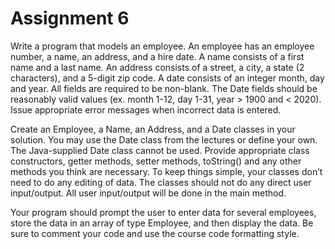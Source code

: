# Assignment 6

<p>Write a program that models an employee. An employee has an employee number, a name, an address, and a hire date. A name consists of a first name and a last name. An address consists of a street, a city, a state (2 characters), and a 5-digit zip code. A date consists of an integer
month, day and year. All fields are required to be non-blank. The Date fields should be reasonably valid values (ex. month 1-12, day 1-31, year > 1900 and < 2020). Issue appropriate error messages when incorrect data is entered.</p>

<p>Create an Employee, a Name, an Address, and a Date classes in your solution. You may use the Date class from the lectures or define your own. The Java-supplied Date class cannot be used. Provide appropriate class constructors, getter methods, setter methods, toString() and any other methods you think are necessary. To keep things simple, your classes don’t need to do any editing of data. The classes should not do any direct user input/output. All user input/output will be done in the main method.</p>

<p>Your program should prompt the user to enter data for several employees, store the data in an array of type Employee, and then display the data. Be sure to comment your code and use the course code formatting style.</p>
